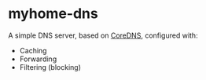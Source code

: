 # myhome-dns

A simple DNS server, based on [CoreDNS](https://coredns.io/), configured with:
* Caching
* Forwarding
* Filtering (blocking)


